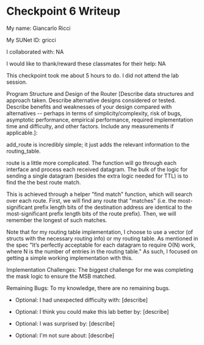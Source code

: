 Checkpoint 6 Writeup
====================

My name: Giancarlo Ricci

My SUNet ID: gricci

I collaborated with: NA

I would like to thank/reward these classmates for their help: NA

This checkpoint took me about 5 hours to do. I did not attend the lab session.

Program Structure and Design of the Router [Describe data
structures and approach taken. Describe alternative designs considered
or tested.  Describe benefits and weaknesses of your design compared
with alternatives -- perhaps in terms of simplicity/complexity, risk
of bugs, asymptotic performance, empirical performance, required
implementation time and difficulty, and other factors. Include any
measurements if applicable.]: 

add_route is incredibly simple; it just adds the relevant information to the routing_table.

route is a little more complicated. The function will go through each interface and process 
each received datagram. The bulk of the logic for sending a single datagram (besides the extra logic
needed for TTL) is to find the the best route match.

This is achieved through a helper "find match" function, which will search over each route.
First, we will find any route that "matches" (i.e. the most-significant prefix length bits of
the destination address are identical to the most-significant prefix length bits of the
route prefix). Then, we will remember the longest of such matches. 

Note that for my routing table implementation, I choose to use a vector (of structs with the necessary 
routing info) or my routing table. As mentioned in the spec "It’s perfectly acceptable for each datagram
to require O(N) work, where N is the number of entries in the routing table." As such, I focused on 
getting a simple working implementation with this.


Implementation Challenges: The biggest challenge for me was completing the mask logic to ensure
the MSB matched.

Remaining Bugs: To my knowledge, there are no remaining bugs.

- Optional: I had unexpected difficulty with: [describe]

- Optional: I think you could make this lab better by: [describe]

- Optional: I was surprised by: [describe]

- Optional: I'm not sure about: [describe]
